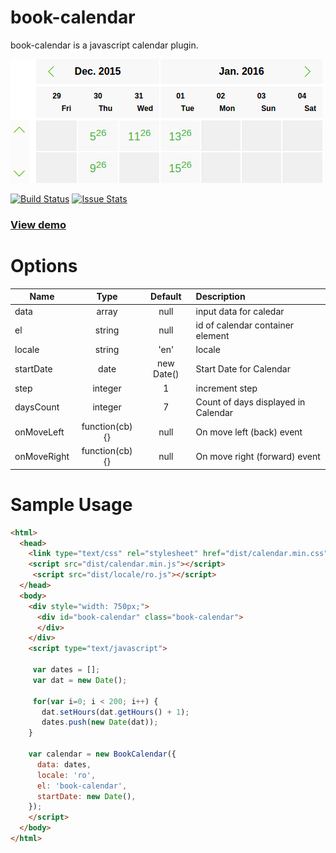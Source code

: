 book-calendar
========

book-calendar is a javascript calendar plugin. 

![alt text](https://raw.githubusercontent.com/rhpwn/book-calendar/master/calendar-screenshot.png "Calendar screenshot")


[![Build Status](https://travis-ci.org/rhpwn/book-calendar.svg?branch=master)](https://travis-ci.org/rhpwn/book-calendar)
[![Issue Stats](http://issuestats.com/github/rhpwn/book-calendar/badge/pr)](http://issuestats.com/github/rhpwn/book-calendar)


### [View demo](https://jsfiddle.net/ewk9f7u9/)





Options
=======
| Name | Type |	Default |	Description |
| ---- |:----:|:-------:|:----------- |
| data | array | null | input data for caledar |
| el |	string |	null |	id of calendar container element |
| locale |	string	| 'en' |	locale |
| startDate |	date |	new Date() |	Start Date for Calendar |
| step | integer |	1 |	increment step |
| daysCount | integer |	7 |	Count of days displayed in Calendar |
| onMoveLeft | function(cb) {} |	null |	On move left (back) event |
| onMoveRight | function(cb) {} |	null |	On move right (forward) event |


Sample Usage
============
```html
<html>
  <head>
    <link type="text/css" rel="stylesheet" href="dist/calendar.min.css">
    <script src="dist/calendar.min.js"></script>
     <script src="dist/locale/ro.js"></script>
  </head>
  <body>
    <div style="width: 750px;">
      <div id="book-calendar" class="book-calendar">
      </div>
    </div>
    <script type="text/javascript">

     var dates = [];
     var dat = new Date();

     for(var i=0; i < 200; i++) {
       dat.setHours(dat.getHours() + 1);
       dates.push(new Date(dat));
    }

    var calendar = new BookCalendar({
      data: dates,
      locale: 'ro',
      el: 'book-calendar',
      startDate: new Date(),
    });
    </script>
  </body>
</html>
